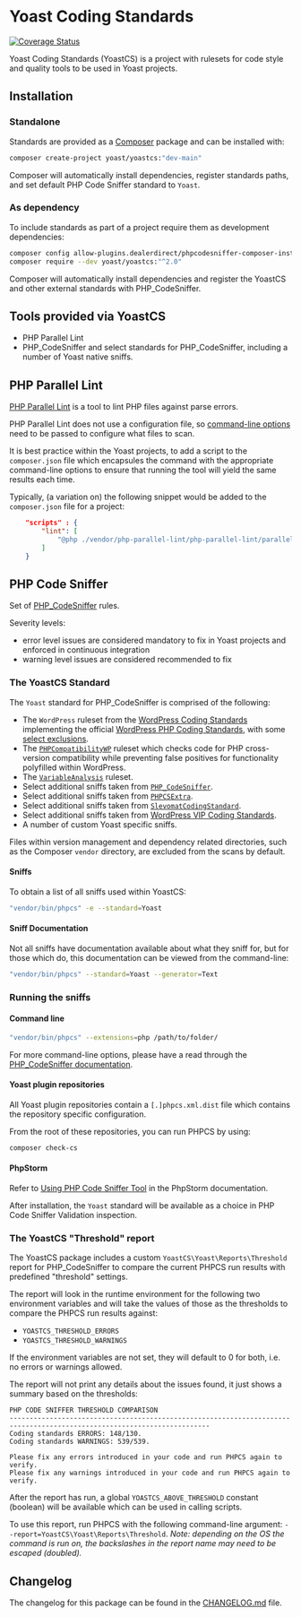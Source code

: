 # Yoast Coding Standards

[![Coverage Status](https://coveralls.io/repos/github/Yoast/yoastcs/badge.svg?branch=develop)](https://coveralls.io/github/Yoast/yoastcs?branch=develop)

Yoast Coding Standards (YoastCS) is a project with rulesets for code style and quality tools to be used in Yoast projects.

## Installation

### Standalone

Standards are provided as a [Composer](https://getcomposer.org/) package and can be installed with:

```bash
composer create-project yoast/yoastcs:"dev-main"
```

Composer will automatically install dependencies, register standards paths, and set default PHP Code Sniffer standard to `Yoast`.

### As dependency

To include standards as part of a project require them as development dependencies:

```bash
composer config allow-plugins.dealerdirect/phpcodesniffer-composer-installer true
composer require --dev yoast/yoastcs:"^2.0"
```

Composer will automatically install dependencies and register the YoastCS and other external standards with PHP_CodeSniffer.

## Tools provided via YoastCS

* PHP Parallel Lint
* PHP_CodeSniffer and select standards for PHP_CodeSniffer, including a number of Yoast native sniffs.


## PHP Parallel Lint

[PHP Parallel Lint](https://github.com/php-parallel-lint/PHP-Parallel-Lint/) is a tool to lint PHP files against parse errors.

PHP Parallel Lint does not use a configuration file, so [command-line options](https://github.com/php-parallel-lint/PHP-Parallel-Lint/#command-line-options) need to be passed to configure what files to scan.

It is best practice within the Yoast projects, to add a script to the `composer.json` file which encapsules the command with the appropriate command-line options to ensure that running the tool will yield the same results each time.

Typically, (a variation on) the following snippet would be added to the `composer.json` file for a project:
```json
    "scripts" : {
        "lint": [
            "@php ./vendor/php-parallel-lint/php-parallel-lint/parallel-lint . -e php --show-deprecated --exclude vendor --exclude .git"
        ]
    }
```


## PHP Code Sniffer

Set of [PHP_CodeSniffer](https://github.com/PHPCSStandards/PHP_CodeSniffer) rules.

Severity levels:

 - error level issues are considered mandatory to fix in Yoast projects and enforced in continuous integration
 - warning level issues are considered recommended to fix

### The YoastCS Standard

The `Yoast` standard for PHP_CodeSniffer is comprised of the following:
* The `WordPress` ruleset from the [WordPress Coding Standards](https://github.com/WordPress/WordPress-Coding-Standards) implementing the official [WordPress PHP Coding Standards](https://make.wordpress.org/core/handbook/coding-standards/php/), with some [select exclusions](https://github.com/Yoast/yoastcs/blob/develop/Yoast/ruleset.xml#L29-L75).
* The [`PHPCompatibilityWP`](https://github.com/PHPCompatibility/PHPCompatibilityWP) ruleset which checks code for PHP cross-version compatibility while preventing false positives for functionality polyfilled within WordPress.
* The [`VariableAnalysis`](https://github.com/sirbrillig/phpcs-variable-analysis/) ruleset.
* Select additional sniffs taken from [`PHP_CodeSniffer`](https://github.com/PHPCSStandards/PHP_CodeSniffer).
* Select additional sniffs taken from [`PHPCSExtra`](https://github.com/PHPCSStandards/PHPCSExtra).
* Select additional sniffs taken from [`SlevomatCodingStandard`](https://github.com/slevomat/coding-standard).
* Select additional sniffs taken from [WordPress VIP Coding Standards](https://github.com/Automattic/VIP-Coding-Standards/).
* A number of custom Yoast specific sniffs.

Files within version management and dependency related directories, such as the Composer `vendor` directory, are excluded from the scans by default.

#### Sniffs

To obtain a list of all sniffs used within YoastCS:
```bash
"vendor/bin/phpcs" -e --standard=Yoast
```

#### Sniff Documentation

Not all sniffs have documentation available about what they sniff for, but for those which do, this documentation can be viewed from the command-line:
```bash
"vendor/bin/phpcs" --standard=Yoast --generator=Text
```

### Running the sniffs

#### Command line

```bash
"vendor/bin/phpcs" --extensions=php /path/to/folder/
```

For more command-line options, please have a read through the [PHP_CodeSniffer documentation](https://github.com/PHPCSStandards/PHP_CodeSniffer/wiki/Usage).

#### Yoast plugin repositories

All Yoast plugin repositories contain a `[.]phpcs.xml.dist` file which contains the repository specific configuration.

From the root of these repositories, you can run PHPCS by using:
```bash
composer check-cs
```

#### PhpStorm

Refer to [Using PHP Code Sniffer Tool](https://www.jetbrains.com/phpstorm/help/using-php-code-sniffer-tool.html) in the PhpStorm documentation.

After installation, the `Yoast` standard will be available as a choice in PHP Code Sniffer Validation inspection.

### The YoastCS "Threshold" report

The YoastCS package includes a custom `YoastCS\Yoast\Reports\Threshold` report for PHP_CodeSniffer to compare the current PHPCS run results with predefined "threshold" settings.

The report will look in the runtime environment for the following two environment variables and will take the values of those as the thresholds to compare the PHPCS run results against:
* `YOASTCS_THRESHOLD_ERRORS`
* `YOASTCS_THRESHOLD_WARNINGS`

If the environment variables are not set, they will default to 0 for both, i.e. no errors or warnings allowed.

The report will not print any details about the issues found, it just shows a summary based on the thresholds:
```
PHP CODE SNIFFER THRESHOLD COMPARISON
------------------------------------------------------------------------------------------------------------------------
Coding standards ERRORS: 148/130.
Coding standards WARNINGS: 539/539.

Please fix any errors introduced in your code and run PHPCS again to verify.
Please fix any warnings introduced in your code and run PHPCS again to verify.
```

After the report has run, a global `YOASTCS_ABOVE_THRESHOLD` constant (boolean) will be available which can be used in calling scripts.

To use this report, run PHPCS with the following command-line argument: `--report=YoastCS\Yoast\Reports\Threshold`.
_Note: depending on the OS the command is run on, the backslashes in the report name may need to be escaped (doubled)._


## Changelog

The changelog for this package can be found in the [CHANGELOG.md](https://github.com/Yoast/yoastcs/blob/develop/CHANGELOG.md) file.
